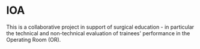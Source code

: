 # IOA

This is a collaborative project in support of surgical education - in particular the technical and non-technical evaluation of trainees' performance in the Operating Room (OR).
